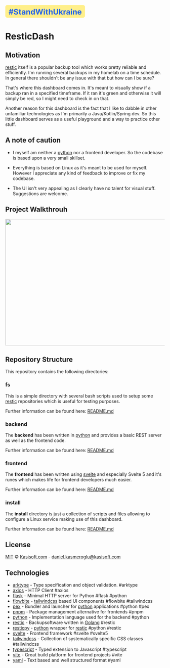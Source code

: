 [![StandWithUkraine][ukraine-svg]][ukraine-readme]

# ResticDash

## Motivation

[restic] itself is a popular backup tool which works pretty reliable and efficiently.
I'm running several backups in my homelab on a time schedule.
In general there shouldn't be any issue with that but how can I be sure?

That's where this dashboard comes in. It's meant to visually show if a backup ran in a specified timeframe. If it ran it's green and otherwise it will simply be red, so I might need to check in on that.

Another reason for this dashboard is the fact that I like to dabble in other unfamiliar technologies as I'm primarily a Java/Kotlin/Spring dev.
So this little dashboard serves as a useful playground and a way to practice other stuff.


## A note of caution

* I myself am neither a [python] nor a frontend developer. So the codebase is based upon a very small skillset.

* Everything is based on Linux as it's meant to be used for myself. However I appreciate any kind of feedback to improve or fix my codebase.

* The UI isn't very appealing as I clearly have no talent for visual stuff. Suggestions are welcome.


## Project Walkthrouh

[<img src="https://img.youtube.com/vi/RLruLqvh0_A/hqdefault.jpg" width="720" height="400"/>](https://www.youtube.com/embed/RLruLqvh0_A)


## Repository Structure

This repository contains the following directories:


### fs

This is a simple directory with several bash scripts used to setup some [restic] repositories which is useful for testing purposes.

Further information can be found here: [README.md](./fs/README.md)


### backend

The __backend__ has been written in [python] and provides a basic REST server as well as the frontend code.

Further information can be found here: [README.md](./backend/README.md)


### frontend

The __frontend__ has been written using [svelte] and especially Svelte 5 and it's runes which makes life for frontend developers much easier.

Further information can be found here: [README.md](./frontend/README.md)


### install

The __install__ directory is just a collection of scripts and files allowing to configure a Linux service making use of this dashboard.

Further information can be found here: [README.md](./install/README.md)


## License

[MIT][license] © [Kasisoft.com] - <daniel.kasmeroglu@kasisoft.com>


## Technologies

* [arktype] - Type specification and object validation. #arktype
* [axios] - HTTP Client #axios
* [flask] - Minimal HTTP server for Python #flask #python
* [flowbite] - [tailwindcss] based UI components #flowbite #tailwindcss
* [pex] - Bundler and launcher for [python] applications #python #pex
* [pnpm] - Package management alternative for frontends #pnpm
* [python] - Implementation language used for the backend #python
* [restic] - Backupsoftware written in [Golang](https://go.dev/) #restic
* [resticpy] - [python] wrapper for [restic] #python #restic
* [svelte] - Frontend framework #svelte #svelte5
* [tailwindcss] - Collection of systematically specific CSS classes #tailwindcss
* [typescript] - Typed extension to Javascript #typescript
* [vite] - Great build platform for frontend projects #vite
* [yaml] - Text based and well structured format #yaml


[arktype]: https://arktype.io/
[axios]: https://axios-http.com/docs/intro
[flask]: https://flask.palletsprojects.com/en/3.0.x/
[flowbite]: https://flowbite.com/
[kasisoft.com]: https://kasisoft.com
[license]: ./LICENSE
[pex]: https://docs.pex-tool.org/
[pnpm]: https://pnpm.io/
[python]: https://www.python.org/
[restic]: https://restic.net/
[resticpy]: https://github.com/mtlynch/resticpy
[svelte]: https://svelte.dev/
[tailwindcss]: https://tailwindcss.com/
[typescript]: https://www.typescriptlang.org/
[vite]: https://vitejs.dev/
[yaml]: https://yaml.org/

[ukraine-readme]: https://github.com/vshymanskyy/StandWithUkraine/blob/main/docs/README.md
[ukraine-svg]: https://raw.githubusercontent.com/vshymanskyy/StandWithUkraine/main/badges/StandWithUkraine.svg